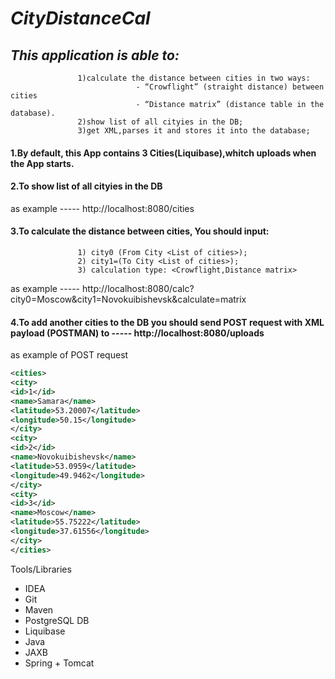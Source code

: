 # *CityDistanceCal* 

## *This application  is able to:*
                   1)calculate the distance between cities in two ways:
                                - “Crowflight” (straight distance) between cities 
                                - “Distance matrix” (distance table in the database).  
                   2)show list of all cityies in the DB;                            
                   3)get XML,parses it and stores it into the database;
 #### 1.By default, this App contains 3 Cities(Liquibase),whitch uploads when the App starts.

 #### 2.To show list of all cityies in the DB 
 as example   -----  http://localhost:8080/cities

 #### 3.To calculate the distance between cities, You should input:
                   1) city0 (From City <List of cities>);
                   2) city1=(To City <List of cities>); 
                   3) calculation type: <Crowflight,Distance matrix>
 as example   ----- http://localhost:8080/calc?city0=Moscow&city1=Novokuibishevsk&calculate=matrix

 #### 4.To add another cities to the DB you should send POST request with XML payload (POSTMAN) to ----- http://localhost:8080/uploads

 as example of POST request
 ```xml
 <cities>
<city>
<id>1</id>
<name>Samara</name>
<latitude>53.20007</latitude>
<longitude>50.15</longitude>
</city>
<city>
<id>2</id>
<name>Novokuibishevsk</name>
<latitude>53.0959</latitude>
<longitude>49.9462</longitude>
</city>
<city>
<id>3</id>
<name>Moscow</name>
<latitude>55.75222</latitude>
<longitude>37.61556</longitude>
</city>
</cities> 
```                              
                              
                              
                                                   
                              
Tools/Libraries
-	IDEA
-	Git
-	Maven
-	PostgreSQL DB
-	Liquibase
-	Java 
-	JAXB
-	Spring + Tomcat
                              
                              
